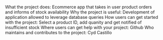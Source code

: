 What the project does: Ecommerce app that takes in user product orders and informs of stock availability
Why the project is useful: Development of application allowed to leverage database queries
How users can get started with the project: Select a product ID, add quanity and get notified of insufficient stock
Where users can get help with your project: Github
Who maintains and contributes to the project: Cyd Castillo